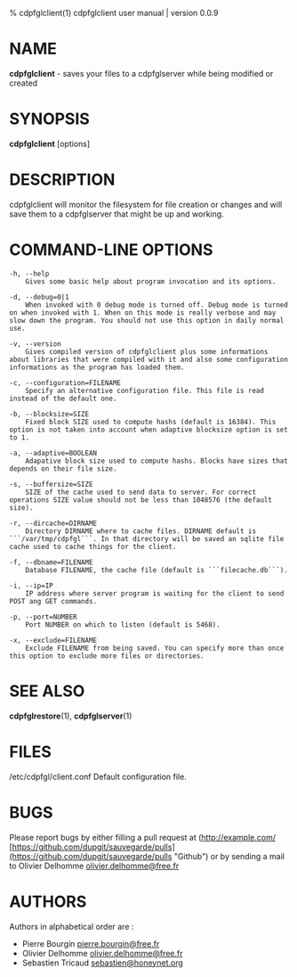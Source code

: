 % cdpfglclient(1) cdpfglclient user manual | version 0.0.9

# NAME

**cdpfglclient** - saves your files to a cdpfglserver while being modified or created

# SYNOPSIS

**cdpfglclient** [options]

# DESCRIPTION

cdpfglclient will monitor the filesystem for file creation or changes and will save them to a cdpfglserver that might be up and working.


# COMMAND-LINE OPTIONS

```
-h, --help  
    Gives some basic help about program invocation and its options.

-d, --debug=0|1  
    When invoked with 0 debug mode is turned off. Debug mode is turned on when invoked with 1. When on this mode is really verbose and may slow down the program. You should not use this option in daily normal use.

-v, --version 
    Gives compiled version of cdpfglclient plus some informations about libraries that were compiled with it and also some configuration informations as the program has loaded them.

-c, --configuration=FILENAME
    Specify an alternative configuration file. This file is read instead of the default one.

-b, --blocksize=SIZE
    Fixed block SIZE used to compute hashs (default is 16384). This option is not taken into account when adaptive blocksize option is set to 1.

-a, --adaptive=BOOLEAN
    Adapative block size used to compute hashs. Blocks have sizes that depends on their file size.

-s, --buffersize=SIZE
    SIZE of the cache used to send data to server. For correct operations SIZE value should not be less than 1048576 (the default size).

-r, --dircache=DIRNAME           
    Directory DIRNAME where to cache files. DIRNAME default is ```/var/tmp/cdpfgl```. In that directory will be saved an sqlite file cache used to cache things for the client.

-f, --dbname=FILENAME
    Database FILENAME, the cache file (default is ```filecache.db```).

-i, --ip=IP                      
    IP address where server program is waiting for the client to send POST ang GET commands.

-p, --port=NUMBER                
    Port NUMBER on which to listen (default is 5468).

-x, --exclude=FILENAME           
    Exclude FILENAME from being saved. You can specify more than once this option to exclude more files or directories.
```


# SEE ALSO

**cdpfglrestore**(1), **cdpfglserver**(1)


# FILES

/etc/cdpfgl/client.conf Default configuration file.


# BUGS

Please report bugs by either filling a pull request at (http://example.com/ [https://github.com/dupgit/sauvegarde/pulls](https://github.com/dupgit/sauvegarde/pulls "Github") or by sending a mail to Olivier Delhomme <olivier.delhomme@free.fr>


# AUTHORS

Authors in alphabetical order are :

* Pierre Bourgin <pierre.bourgin@free.fr>  
* Olivier Delhomme <olivier.delhomme@free.fr>  
* Sebastien Tricaud <sebastien@honeynet.org>  
